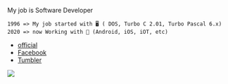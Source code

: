 My job is Software Developer
~~~
1996 => My job started with 🖥️ ( DOS, Turbo C 2.01, Turbo Pascal 6.x)
2020 => now Working with 📱 (Android, iOS, iOT, etc)
~~~

- [official](https://vintageappmaker.com/)
- [Facebook](https://www.facebook.com/VintageAppMaker/)
- [Tumbler](https://vintageappmaker.tumblr.com/)

![](http://vintageappmaker.com/wp-content/uploads/2015/03/cropped-logo.png)
